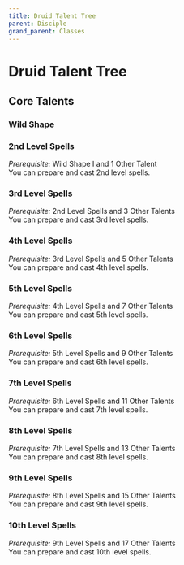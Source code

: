 ```yaml
---
title: Druid Talent Tree
parent: Disciple
grand_parent: Classes
---
```


# Druid Talent Tree

## Core Talents

### Wild Shape

### 2nd Level Spells
*Prerequisite:* Wild Shape I and 1 Other Talent<br>
You can prepare and cast 2nd level spells.

### 3rd Level Spells
*Prerequisite:* 2nd Level Spells and 3 Other Talents<br>
You can prepare and cast 3rd level spells.

### 4th Level Spells
*Prerequisite:* 3rd Level Spells and 5 Other Talents<br>
You can prepare and cast 4th level spells.

### 5th Level Spells
*Prerequisite:* 4th Level Spells and 7 Other Talents<br>
You can prepare and cast 5th level spells.

### 6th Level Spells
*Prerequisite:* 5th Level Spells and 9 Other Talents<br>
You can prepare and cast 6th level spells.

### 7th Level Spells
*Prerequisite:* 6th Level Spells and 11 Other Talents<br>
You can prepare and cast 7th level spells.

### 8th Level Spells
*Prerequisite:* 7th Level Spells and 13 Other Talents<br>
You can prepare and cast 8th level spells.

### 9th Level Spells
*Prerequisite:* 8th Level Spells and 15 Other Talents<br>
You can prepare and cast 9th level spells.

### 10th Level Spells
*Prerequisite:* 9th Level Spells and 17 Other Talents<br>
You can prepare and cast 10th level spells.
